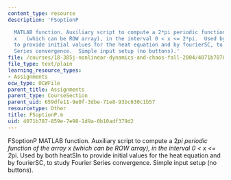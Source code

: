 ```yaml
---
content_type: resource
description: 'FSoptionP

  MATLAB function. Auxiliary script to compute a 2*pi periodic function of the array
  x   (which can be ROW array), in the interval 0 < x <= 2*pi.  Used by both heatSln
  to provide initial values for the heat equation and by fourierSC, to study Fourier
  Series convergence.  Simple input setup (no buttons).'
file: /courses/18-385j-nonlinear-dynamics-and-chaos-fall-2004/4071b787859e7e981d9a0b10adf379d2_FSoptionP.m
file_type: text/plain
learning_resource_types:
- Assignments
ocw_type: OCWFile
parent_title: Assignments
parent_type: CourseSection
parent_uid: 659dfe11-9e0f-3dbe-71e8-93bc630c1b57
resourcetype: Other
title: FSoptionP.m
uid: 4071b787-859e-7e98-1d9a-0b10adf379d2
---
```

FSoptionP
MATLAB function. Auxiliary script to compute a 2*pi periodic function of the array x   (which can be ROW array), in the interval 0 < x <= 2*pi.  Used by both heatSln to provide initial values for the heat equation and by fourierSC, to study Fourier Series convergence.  Simple input setup (no buttons).

